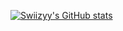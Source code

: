 [![Swiizyy's GitHub stats](https://github-readme-stats.vercel.app/api?username=swiizyy&count_private=true&show_icons=true2&border_radius=15&bg_color=262828&icon_color=78C2AD&border_color=78C2AD&title_color=78C2AD&text_color=b8ded6)](https://github.com/swiizyy/swiizyy)

